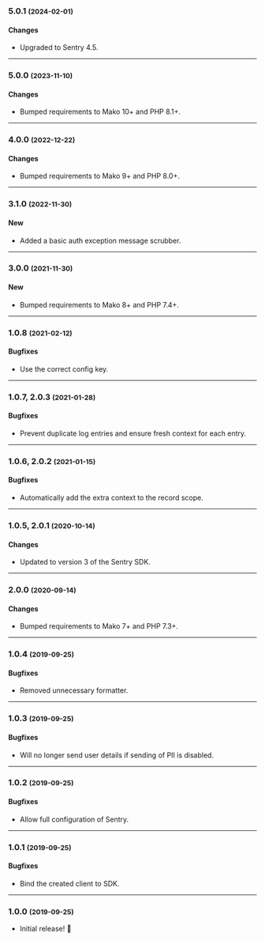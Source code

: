 ### 5.0.1 <small>(2024-02-01)</small>

#### Changes

* Upgraded to Sentry 4.5.

--------------------------------------------------------

### 5.0.0 <small>(2023-11-10)</small>

#### Changes

* Bumped requirements to Mako 10+ and PHP 8.1+.

--------------------------------------------------------

### 4.0.0 <small>(2022-12-22)</small>

#### Changes

* Bumped requirements to Mako 9+ and PHP 8.0+.

--------------------------------------------------------

### 3.1.0 <small>(2022-11-30)</small>

#### New

* Added a basic auth exception message scrubber.

--------------------------------------------------------

### 3.0.0 <small>(2021-11-30)</small>

#### New

* Bumped requirements to Mako 8+ and PHP 7.4+.

--------------------------------------------------------

### 1.0.8 <small>(2021-02-12)</small>

#### Bugfixes

* Use the correct config key.

--------------------------------------------------------

### 1.0.7, 2.0.3 <small>(2021-01-28)</small>

#### Bugfixes

* Prevent duplicate log entries and ensure fresh context for each entry.

--------------------------------------------------------

### 1.0.6, 2.0.2 <small>(2021-01-15)</small>

#### Bugfixes

* Automatically add the extra context to the record scope.

--------------------------------------------------------

### 1.0.5, 2.0.1 <small>(2020-10-14)</small>

#### Changes

* Updated to version 3 of the Sentry SDK.

--------------------------------------------------------

### 2.0.0 <small>(2020-09-14)</small>

#### Changes

* Bumped requirements to Mako 7+ and PHP 7.3+.

--------------------------------------------------------

### 1.0.4 <small>(2019-09-25)</small>

#### Bugfixes

* Removed unnecessary formatter.

--------------------------------------------------------

### 1.0.3 <small>(2019-09-25)</small>

#### Bugfixes

* Will no longer send user details if sending of PII is disabled.

--------------------------------------------------------

### 1.0.2 <small>(2019-09-25)</small>

#### Bugfixes

* Allow full configuration of Sentry.

--------------------------------------------------------

### 1.0.1 <small>(2019-09-25)</small>

#### Bugfixes

* Bind the created client to SDK.

--------------------------------------------------------

### 1.0.0 <small>(2019-09-25)</small>

* Initial release! 🎉
